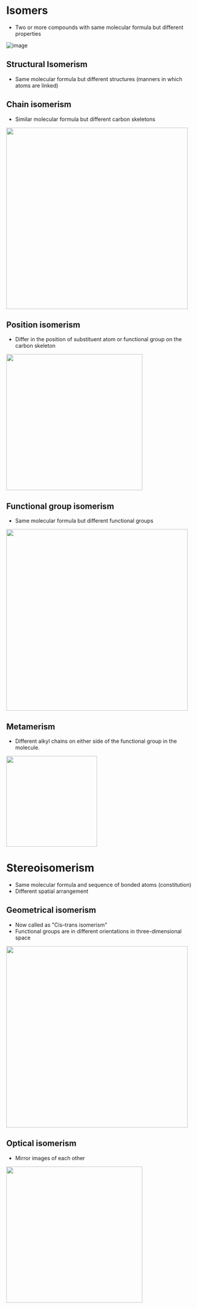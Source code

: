 # Isomers
* Two or more compounds with same molecular formula but different properties

![image](https://user-images.githubusercontent.com/20998959/153242243-fe42613c-8c3e-42d9-a917-443c71123e61.png)

## Structural Isomerism
* Same molecular formula but different structures (manners in which atoms are linked)

## Chain isomerism
* Similar molecular formula but different carbon skeletons

<img width="480" src="https://user-images.githubusercontent.com/20998959/153244705-9b5f9903-8944-4837-a5e4-15787a35a7e1.png">


## Position isomerism
* Differ in the position of substituent atom or functional group on the carbon skeleton

<img width="360" src="https://user-images.githubusercontent.com/20998959/153244596-2d9aab3c-0607-4290-8f08-e081ffca28d2.png">


## Functional group isomerism
* Same molecular formula but different functional groups

<img width="480" src="https://user-images.githubusercontent.com/20998959/153244376-8b40aa9f-c8e0-46ed-9a00-319871599c62.png">


## Metamerism
* Different alkyl chains on either side of the functional group in the molecule. 

<img width="240" src="https://user-images.githubusercontent.com/20998959/153244988-d1241f7b-2f84-412b-afb1-aeefb512ba53.png">


# Stereoisomerism
* Same molecular formula and sequence of bonded atoms (constitution)
* Different spatial arrangement

## Geometrical isomerism
* Now called as "Cis–trans isomerism"
* Functional groups are in different orientations in three-dimensional space

<img width="480" src="https://user-images.githubusercontent.com/20998959/153246392-02bcef99-53a6-46ba-98f0-bf402c8f9975.png">

## Optical isomerism
* Mirror images of each other

<img width="360" src="https://user-images.githubusercontent.com/20998959/153247420-60621ae3-b5ce-48a6-bd0b-e7038f871192.png">

